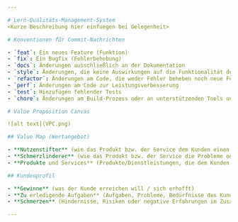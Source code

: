 ```yaml
---

# Lern-Qualitäts-Management-System
<Kurze Beschreibung hier einfuegen bei Gelegenheit>

# Konventionen für Commit-Nachrichten

- `feat`: Ein neues Feature (Funktion)
- `fix`: Ein Bugfix (Fehlerbehebung)
- `docs`: Änderungen ausschließlich an der Dokumentation
- `style`: Änderungen, die keine Auswirkungen auf die Funktionalität des Codes haben (z. B. Leerzeichen, Formatierung, fehlende Semikolons usw.)
- `refactor`: Änderungen am Code, die weder Fehler beheben noch neue Features hinzufügen
- `perf`: Änderungen am Code zur Leistungsverbesserung
- `test`: Hinzufügen fehlender Tests
- `chore`: Änderungen am Build-Prozess oder an unterstützenden Tools und Bibliotheken (z. B. zur Dokumentationserstellung)

# Value Proposition Canvas

![alt text](VPC.png)

## Value Map (Wertangebot)

- **Nutzenstifter** (wie das Produkt bzw. der Service dem Kunden einen Mehrwert bietet)
- **Schmerzlinderer** (wie das Produkt bzw. der Service die Probleme oder Schmerzen des Kunden lindert)
- **Produkte und Services** (Produkte/Dienstleistungen, die dem Kunden helfen, seine Aufgaben zu erledigen)

## Kundenprofil

- **Gewinne** (was der Kunde erreichen will / sich erhofft)
- **Zu erledigende Aufgaben** (Aufgaben, Probleme, Bedürfnisse des Kunden)
- **Schmerzen** (Hindernisse, Risiken oder negative Erfahrungen im Zusammenhang mit den Aufgaben)

---
```

